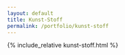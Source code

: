 ```yaml
---
layout: default
title: Kunst-Stoff
permalink: /portfolio/kunst-stoff
---
```


<div class="row listrecent">
{% include_relative kunst-stoff.html %}
</div>

